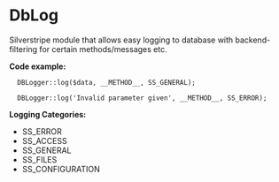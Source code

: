 # DbLog
Silverstripe module that allows easy logging to database with backend-filtering for certain methods/messages etc. 

**Code example:**
```
  DBLogger::log($data, __METHOD__, SS_GENERAL);

  DBLogger::log('Invalid parameter given', __METHOD__, SS_ERROR);
```


**Logging Categories:**

* SS_ERROR
* SS_ACCESS
* SS_GENERAL
* SS_FILES
* SS_CONFIGURATION

